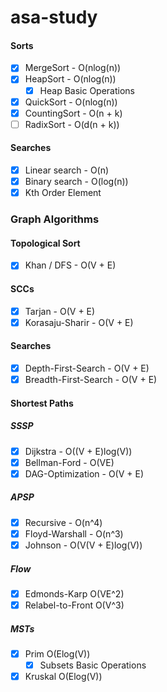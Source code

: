 # asa-study
#### Sorts
- [x] MergeSort - O(nlog(n))
- [x] HeapSort - O(nlog(n))
    - [x] Heap Basic Operations
- [x] QuickSort - O(nlog(n))
- [x] CountingSort - O(n + k)
- [ ] RadixSort - O(d(n + k))
#### Searches
- [x] Linear search - O(n)
- [x] Binary search - O(log(n))
- [x] Kth Order Element

### Graph Algorithms
#### Topological Sort
- [x] Khan / DFS - O(V + E) 
#### SCCs
- [x] Tarjan - O(V + E)
- [x] Korasaju-Sharir - O(V + E)
#### Searches
- [x] Depth-First-Search - O(V + E)
- [x] Breadth-First-Search - O(V + E)
#### Shortest Paths
##### SSSP
- [x] Dijkstra - O((V + E)log(V))
- [x] Bellman-Ford - O(VE)
- [x] DAG-Optimization - O(V + E)
##### APSP
- [x] Recursive - O(n^4)
- [x] Floyd-Warshall - O(n^3)
- [x] Johnson - O(V(V + E)log(V))
##### Flow 
- [x] Edmonds-Karp O(VE^2)
- [x] Relabel-to-Front O(V^3)
##### MSTs
- [x] Prim O(Elog(V))
    - [x] Subsets Basic Operations
- [x] Kruskal O(Elog(V))
